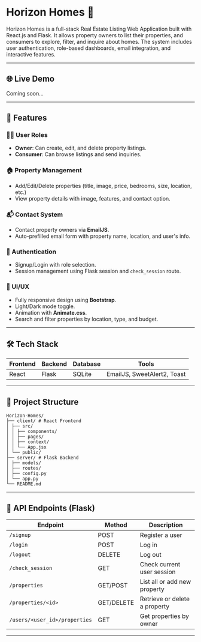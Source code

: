 
# Horizon Homes 🏡

Horizon Homes is a full-stack Real Estate Listing Web Application built with React.js and Flask. It allows property owners to list their properties, and consumers to explore, filter, and inquire about homes. The system includes user authentication, role-based dashboards, email integration, and interactive features.

---

## 🌐 Live Demo

Coming soon...

---

## 📌 Features

### 🧑‍💼 User Roles
- **Owner**: Can create, edit, and delete property listings.
- **Consumer**: Can browse listings and send inquiries.

### 🏠 Property Management
- Add/Edit/Delete properties (title, image, price, bedrooms, size, location, etc.)
- View property details with image, features, and contact option.

### 📬 Contact System
- Contact property owners via **EmailJS**.
- Auto-prefilled email form with property name, location, and user's info.

### 🔐 Authentication
- Signup/Login with role selection.
- Session management using Flask session and `check_session` route.

### 🎨 UI/UX
- Fully responsive design using **Bootstrap**.
- Light/Dark mode toggle.
- Animation with **Animate.css**.
- Search and filter properties by location, type, and budget.

---

## 🛠 Tech Stack

| Frontend | Backend | Database | Tools |
|----------|---------|----------|-------|
| React    | Flask   | SQLite   |  EmailJS, SweetAlert2, Toast |

---

## 📁 Project Structure
```
Horizon-Homes/
├── client/ # React Frontend
│ ├── src/
│ │ ├── components/
│ │ ├── pages/
│ │ ├── context/
│ │ └── App.jsx
│ └── public/
├── server/ # Flask Backend
│ ├── models/
│ ├── routes/
│ ├── config.py
│ └── app.py
└── README.md

```

---

## 🧪 API Endpoints (Flask)

| Endpoint | Method | Description |
|----------|--------|-------------|
| `/signup` | POST | Register a user |
| `/login` | POST | Log in |
| `/logout` | DELETE | Log out |
| `/check_session` | GET | Check current user session |
| `/properties` | GET/POST | List all or add new property |
| `/properties/<id>` | GET/DELETE | Retrieve or delete a property |
| `/users/<user_id>/properties` | GET | Get properties by owner |

---

